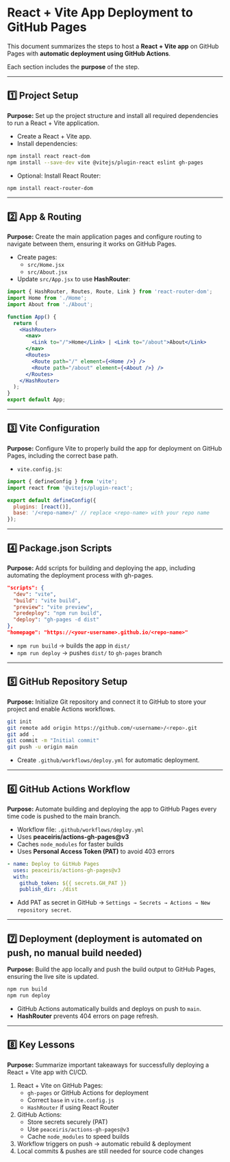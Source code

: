 <!-- 

GPT:
https://chatgpt.com/share/68b23d5d-db48-8001-abaa-9c59231c8e30

Repo:
https://github.com/rarrdeguzman/my-react-app

Site:
https://rarrdeguzman.github.io/my-react-app/

-->

# React + Vite App Deployment to GitHub Pages

This document summarizes the steps to host a **React + Vite app** on GitHub Pages with **automatic deployment using GitHub Actions**.

Each section includes the **purpose** of the step.

---

## 1️⃣ Project Setup
**Purpose:** Set up the project structure and install all required dependencies to run a React + Vite application.
- Create a React + Vite app.
- Install dependencies:

```bash
npm install react react-dom
npm install --save-dev vite @vitejs/plugin-react eslint gh-pages
```

- Optional: Install React Router:

```bash
npm install react-router-dom
```

---

## 2️⃣ App & Routing
**Purpose:** Create the main application pages and configure routing to navigate between them, ensuring it works on GitHub Pages.
- Create pages:  
  - `src/Home.jsx`  
  - `src/About.jsx`  
- Update `src/App.jsx` to use **HashRouter**:

```jsx
import { HashRouter, Routes, Route, Link } from 'react-router-dom';
import Home from './Home';
import About from './About';

function App() {
  return (
    <HashRouter>
      <nav>
        <Link to="/">Home</Link> | <Link to="/about">About</Link>
      </nav>
      <Routes>
        <Route path="/" element={<Home />} />
        <Route path="/about" element={<About />} />
      </Routes>
    </HashRouter>
  );
}
export default App;
```

---

## 3️⃣ Vite Configuration
**Purpose:** Configure Vite to properly build the app for deployment on GitHub Pages, including the correct base path.
- `vite.config.js`:

```js
import { defineConfig } from 'vite';
import react from '@vitejs/plugin-react';

export default defineConfig({
  plugins: [react()],
  base: '/<repo-name>/' // replace <repo-name> with your repo name
});
```

---

## 4️⃣ Package.json Scripts
**Purpose:** Add scripts for building and deploying the app, including automating the deployment process with gh-pages.
```json
"scripts": {
  "dev": "vite",
  "build": "vite build",
  "preview": "vite preview",
  "predeploy": "npm run build",
  "deploy": "gh-pages -d dist"
},
"homepage": "https://<your-username>.github.io/<repo-name>"
```

- `npm run build` → builds the app in `dist/`  
- `npm run deploy` → pushes `dist/` to `gh-pages` branch  

---

## 5️⃣ GitHub Repository Setup
**Purpose:** Initialize Git repository and connect it to GitHub to store your project and enable Actions workflows.
```bash
git init
git remote add origin https://github.com/<username>/<repo>.git
git add .
git commit -m "Initial commit"
git push -u origin main
```

- Create `.github/workflows/deploy.yml` for automatic deployment.

---

## 6️⃣ GitHub Actions Workflow
**Purpose:** Automate building and deploying the app to GitHub Pages every time code is pushed to the main branch.
- Workflow file: `.github/workflows/deploy.yml`
- Uses **peaceiris/actions-gh-pages@v3**  
- Caches `node_modules` for faster builds  
- Uses **Personal Access Token (PAT)** to avoid 403 errors

```yaml
- name: Deploy to GitHub Pages
  uses: peaceiris/actions-gh-pages@v3
  with:
    github_token: ${{ secrets.GH_PAT }}
    publish_dir: ./dist
```

- Add PAT as secret in GitHub → `Settings → Secrets → Actions → New repository secret`.

---

## 7️⃣ Deployment (deployment is automated on push, no manual build needed)
**Purpose:** Build the app locally and push the build output to GitHub Pages, ensuring the live site is updated.
```bash
npm run build
npm run deploy
```

- GitHub Actions automatically builds and deploys on push to `main`.  
- **HashRouter** prevents 404 errors on page refresh.

---

## 8️⃣ Key Lessons
**Purpose:** Summarize important takeaways for successfully deploying a React + Vite app with CI/CD.
1. React + Vite on GitHub Pages:
   - `gh-pages` or GitHub Actions for deployment
   - Correct `base` in `vite.config.js`
   - `HashRouter` if using React Router
2. GitHub Actions:
   - Store secrets securely (PAT)
   - Use `peaceiris/actions-gh-pages@v3`
   - Cache `node_modules` to speed builds
3. Workflow triggers on push → automatic rebuild & deployment
4. Local commits & pushes are still needed for source code changes

